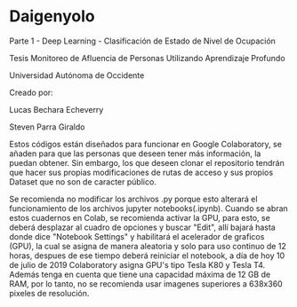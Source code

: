 # Daigenyolo
Parte 1 - Deep Learning - Clasificación de Estado de Nivel de Ocupación

Tesis Monitoreo de Afluencia de Personas Utilizando Aprendizaje Profundo

Universidad Autónoma de Occidente

Creado por: 

Lucas Bechara Echeverry

Steven Parra Giraldo

Estos códigos están diseñados para funcionar en Google Colaboratory, se añaden para que las personas que deseen tener más información, la puedan obtener. Sin embargo, los que deseen clonar el repositorio tendrán que hacer sus propias modificaciones de rutas de acceso y sus propios Dataset que no son de caracter público. 

Se recomienda no modificar los archivos .py porque esto alterará el funcionamiento de los archivos jupyter notebooks(.ipynb). Cuando se abran estos cuadernos en Colab, se recomienda activar la GPU, para esto, se deberá desplazar al cuadro de opciones y buscar "Edit", allí bajará hasta donde dice "Notebook Settings" y habilitará el acelerador de graficos (GPU), la cual se asigna de manera aleatoria y solo para uso continuo de 12 horas, despues de ese tiempo deberá reiniciar el notebook, a día de hoy 10 de julio de 2019 Colaboratory asigna GPU's tipo Tesla K80 y Tesla T4. Además tenga en cuenta que tiene una capacidad máxima de 12 GB de RAM, por lo tanto, no se recomienda usar imagenes superiores a 638x360 pixeles de resolución. 
